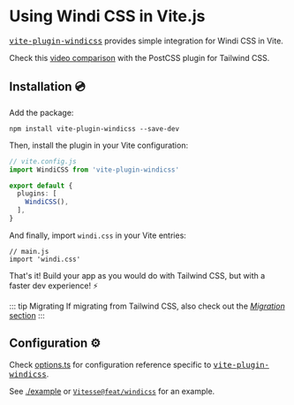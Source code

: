 [video comparison]: https://twitter.com/antfu7/status/1361398324587163648
[vite-plugin-windicss]: https://github.com/windicss/vite-plugin-windicss
[migration]: /guide/migration

# Using Windi CSS in Vite.js

<kbd>[vite-plugin-windicss]</kbd> provides simple integration for Windi CSS in Vite.

Check this [video comparison] with the PostCSS plugin for Tailwind CSS.

## Installation 💿

Add the package:

```
npm install vite-plugin-windicss --save-dev
```

Then, install the plugin in your Vite configuration:

```ts
// vite.config.js
import WindiCSS from 'vite-plugin-windicss'

export default {
  plugins: [
    WindiCSS(),
  ],
}
```

And finally, import `windi.css` in your Vite entries:

```
// main.js
import 'windi.css'
```

That's it! Build your app as you would do with Tailwind CSS, but with a faster dev experience! ⚡️

::: tip Migrating
If migrating from Tailwind CSS, also check out the [_Migration_ section][migration]
:::

## Configuration ⚙️

Check [options.ts](https://github.com/windicss/vite-plugin-windicss/blob/main/src/box/options.ts#L9-L103) for configuration reference specific to <kbd>[vite-plugin-windicss]</kbd>.

See [./example](./example) or [`Vitesse@feat/windicss`](https://github.com/antfu/vitesse/tree/feat/windicss) for an example.
